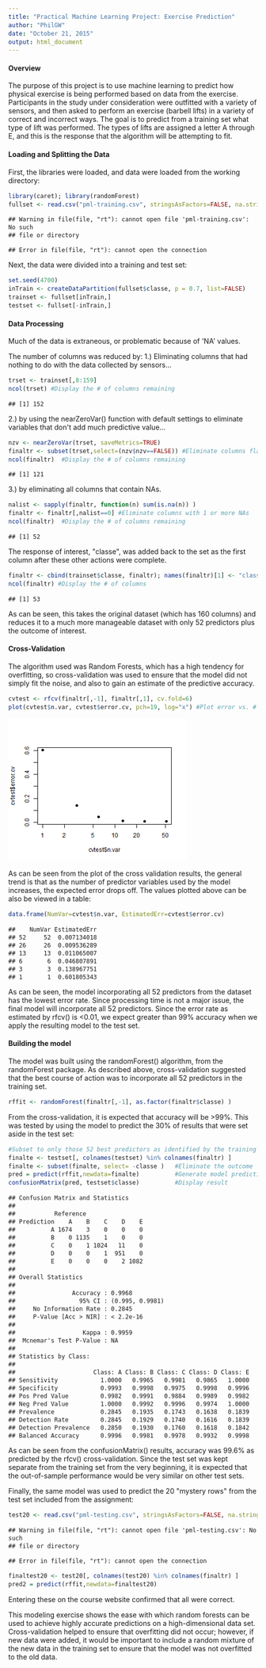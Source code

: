 ```yaml
---
title: "Practical Machine Learning Project: Exercise Prediction"
author: "PhilGW"
date: "October 21, 2015"
output: html_document
---
```


#### Overview
The purpose of this project is to use machine learning to predict how physical exercise is being performed based on data from the exercise.  Participants in the study under consideration were outfitted with a variety of sensors, and then asked to perform an exercise (barbell lifts) in a variety of correct and incorrect ways.  The goal is to predict from a training set what type of lift was performed.  The types of lifts are assigned a letter A through E, and this is the response that the algorithm will be attempting to fit.

#### Loading and Splitting the Data
First, the libraries were loaded, and data were loaded from the working directory:

```r
library(caret); library(randomForest)
fullset <- read.csv("pml-training.csv", stringsAsFactors=FALSE, na.strings=c("","#DIV/0!", "NA" ))
```

```
## Warning in file(file, "rt"): cannot open file 'pml-training.csv': No such
## file or directory
```

```
## Error in file(file, "rt"): cannot open the connection
```

Next, the data were divided into a training and test set:

```r
set.seed(4700)
inTrain <- createDataPartition(fullset$classe, p = 0.7, list=FALSE)
trainset <- fullset[inTrain,]
testset <- fullset[-inTrain,]
```
#### Data Processing
Much of the data is extraneous, or problematic because of 'NA' values.  

The number of columns was reduced by:
1.) Eliminating columns that had nothing to do with the data collected by sensors...

```r
trset <- trainset[,8:159]
ncol(trset) #Display the # of columns remaining
```

```
## [1] 152
```
2.) by using the nearZeroVar() function with default settings to eliminate variables that don't add much predictive value...

```r
nzv <- nearZeroVar(trset, saveMetrics=TRUE)
finaltr <- subset(trset,select=(nzv$nzv==FALSE)) #Eliminate columns flagged as poor predictors
ncol(finaltr)  #Display the # of columns remaining
```

```
## [1] 121
```
3.) by eliminating all columns that contain NAs.

```r
nalist <- sapply(finaltr, function(n) sum(is.na(n)) )
finaltr <- finaltr[,nalist==0] #Eliminate columns with 1 or more NAs
ncol(finaltr)  #Display the # of columns remaining
```

```
## [1] 52
```
The response of interest, "classe", was added back to the set as the first column after these other actions were complete.

```r
finaltr <- cbind(trainset$classe, finaltr); names(finaltr)[1] <- "classe"
ncol(finaltr) #Display the # of columns
```

```
## [1] 53
```
As can be seen, this takes the original dataset (which has 160 columns) and reduces it to a much more manageable dataset with only 52 predictors plus the outcome of interest.

#### Cross-Validation
The algorithm used was Random Forests, which has a high tendency for overfitting, so cross-validation was used to ensure that the model did not simply fit the noise, and also to gain an estimate of the predictive accuracy.


```r
cvtest <- rfcv(finaltr[,-1], finaltr[,1], cv.fold=6)
plot(cvtest$n.var, cvtest$error.cv, pch=19, log="x") #Plot error vs. # of predictors
```

![plot of chunk unnamed-chunk-7](figure/unnamed-chunk-7-1.png) 

As can be seen from the plot of the cross validation results, the general trend is that as the number of predictor variables used by the model increases, the expected error drops off.
The values plotted above can be also be viewed in a table:

```r
data.frame(NumVar=cvtest$n.var, EstimatedErr=cvtest$error.cv)
```

```
##    NumVar EstimatedErr
## 52     52  0.007134018
## 26     26  0.009536289
## 13     13  0.011065007
## 6       6  0.046807891
## 3       3  0.138967751
## 1       1  0.601805343
```
As can be seen, the model incorporating all 52 predictors from the dataset has the lowest error rate.  Since processing time is not a major issue, the final model will incorporate all 52 predictors.  Since the error rate as estimated by rfcv() is <0.01, we expect greater than 99% accuracy when we apply the resulting model to the test set.

#### Building the model
The model was built using the randomForest() algorithm, from the randomForest package.  As described above, cross-validation suggested that the best course of action was to incorporate all 52 predictors in the training set.

```r
rffit <- randomForest(finaltr[,-1], as.factor(finaltr$classe) )
```
From the cross-validation, it is expected that accuracy will be >99%.
This was tested by using the model to predict the 30% of results that were set aside in the test set:

```r
#Subset to only those 52 best predictors as identified by the training set:
finalte <- testset[, colnames(testset) %in% colnames(finaltr) ]
finalte <- subset(finalte, select= -classe )   #Eliminate the outcome
pred = predict(rffit,newdata=finalte)          #Generate model predictions
confusionMatrix(pred, testset$classe)          #Display result
```

```
## Confusion Matrix and Statistics
## 
##           Reference
## Prediction    A    B    C    D    E
##          A 1674    3    0    0    0
##          B    0 1135    1    0    0
##          C    0    1 1024   11    0
##          D    0    0    1  951    0
##          E    0    0    0    2 1082
## 
## Overall Statistics
##                                          
##                Accuracy : 0.9968         
##                  95% CI : (0.995, 0.9981)
##     No Information Rate : 0.2845         
##     P-Value [Acc > NIR] : < 2.2e-16      
##                                          
##                   Kappa : 0.9959         
##  Mcnemar's Test P-Value : NA             
## 
## Statistics by Class:
## 
##                      Class: A Class: B Class: C Class: D Class: E
## Sensitivity            1.0000   0.9965   0.9981   0.9865   1.0000
## Specificity            0.9993   0.9998   0.9975   0.9998   0.9996
## Pos Pred Value         0.9982   0.9991   0.9884   0.9989   0.9982
## Neg Pred Value         1.0000   0.9992   0.9996   0.9974   1.0000
## Prevalence             0.2845   0.1935   0.1743   0.1638   0.1839
## Detection Rate         0.2845   0.1929   0.1740   0.1616   0.1839
## Detection Prevalence   0.2850   0.1930   0.1760   0.1618   0.1842
## Balanced Accuracy      0.9996   0.9981   0.9978   0.9932   0.9998
```
As can be seen from the confusionMatrix() results, accuracy was 99.6% as predicted by the rfcv() cross-validation.  Since the test set was kept separate from the training set from the very beginning, it is expected that the out-of-sample performance would be very similar on other test sets.

Finally, the same model was used to predict the 20 "mystery rows" from the test set included from the assignment:

```r
test20 <- read.csv("pml-testing.csv", stringsAsFactors=FALSE, na.strings=c("","#DIV/0!", "NA" ))
```

```
## Warning in file(file, "rt"): cannot open file 'pml-testing.csv': No such
## file or directory
```

```
## Error in file(file, "rt"): cannot open the connection
```

```r
finaltest20 <- test20[, colnames(test20) %in% colnames(finaltr) ]
pred2 = predict(rffit,newdata=finaltest20)
```
Entering these on the course website confirmed that all were correct.

This modeling exercise shows the ease with which random forests can be used to achieve highly accurate predictions on a high-dimensional data set.  Cross-validation helped to ensure that overfitting did not occur; however, if new data were added, it would be important to include a random mixture of the new data in the training set to ensure that the model was not overfitted to the old data.






